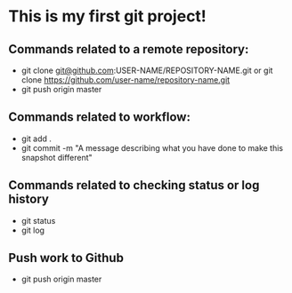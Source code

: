 # This is my first git project!

## Commands related to a remote repository:
 * git clone git@github.com:USER-NAME/REPOSITORY-NAME.git or git clone https://github.com/user-name/repository-name.git
 * git push origin master
## Commands related to workflow:
 * git add .
 * git commit -m "A message describing what you have done to make this snapshot different"
## Commands related to checking status or log history
 * git status
 * git log

## Push work to Github
 * git push origin master
